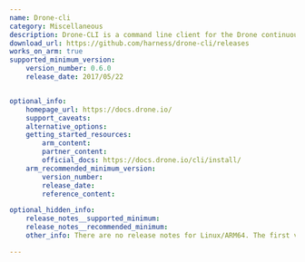 ```yaml
---
name: Drone-cli
category: Miscellaneous
description: Drone-CLI is a command line client for the Drone continuous integration server.
download_url: https://github.com/harness/drone-cli/releases
works_on_arm: true
supported_minimum_version:
    version_number: 0.6.0
    release_date: 2017/05/22


optional_info:
    homepage_url: https://docs.drone.io/
    support_caveats:
    alternative_options:
    getting_started_resources:
        arm_content:
        partner_content:
        official_docs: https://docs.drone.io/cli/install/
    arm_recommended_minimum_version:
        version_number:
        release_date:
        reference_content:

optional_hidden_info:
    release_notes__supported_minimum:
    release_notes__recommended_minimum:
    other_info: There are no release notes for Linux/ARM64. The first version on Github, i.e. 0.6.0, releases linux-arm64 tar archives.

---
```

